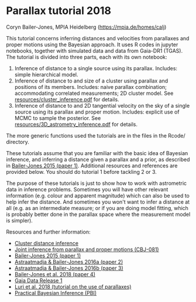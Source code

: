 # Parallax tutorial 2018

Coryn Bailer-Jones, MPIA Heidelberg (https://mpia.de/homes/calj)

This tutorial concerns inferring distances and velocities from parallaxes and proper motions using the Bayesian approach. It uses R codes in jupyter notebooks, together with simulated data and data from Gaia-DR1 (TGAS). The tutorial is divided into three parts, each with its own notebook:

1. Inference of distance to a single source using its parallax. Includes: simple hierarchical model. 
2. Inference of distance to and size of a cluster using parallax and positions of its members. Includes: naive parallax combination; accommodating correlated measurements; 2D cluster model. See [resources/cluster_inference.pdf](resources/cluster_inference.pdf) for details.
3. Inference of distance to and 2D tangential velocity on the sky of a single source using its parallax and proper motion. Includes: explicit use of MCMC to sample the posterior. See [resources/3D_astrometry_inference.pdf](resources/3D_astrometry_inference.pdf) for details. 

The more generic functions used the tutorials are in the files in the Rcode/ directory.

These tutorials assume that you are familiar with the basic idea of Bayesian inference, and inferring a distance given a parallax and a prior, as described in [Bailer-Jones 2015 (paper 1)](http://adsabs.harvard.edu/abs/2015PASP..127..994B). Additional resources and references are provided below. You should do tutorial 1 before tackling 2 or 3. 

The purpose of these tutorials is just to show how to work with astrometric data in inference problems. Sometimes you will have other relevant information (e.g. colour and apparent magnitude) which can also be used to help infer the distance. And sometimes you won't want to infer a distance at all (e.g. as an intermediate measure; or if you are doing model fitting, which is probably better done in the parallax space where the measurement model is simpler).

Resources and further information:
* [Cluster distance inference](resources/cluster_inference.pdf)
* [Joint inference from parallax and proper motions (CBJ-081)](resources/3D_astrometry_inference.pdf)
* [Bailer-Jones 2015 (paper 1)](http://adsabs.harvard.edu/abs/2015PASP..127..994B)
* [Astraatmadja & Bailer-Jones 2016a (paper 2)](http://adsabs.harvard.edu/abs/2016ApJ...832..137A)
* [Astraatmadja & Bailer-Jones 2016b (paper 3)](http://adsabs.harvard.edu/abs/2016ApJ...833..119A)
* [Bailer-Jones  et al. 2018 (paper 4)](http://www.mpia.de/homes/calj/gdr2_distances.html)
* [Gaia Data Release 1](http://adsabs.harvard.edu/abs/2016A%26A...595A...2G)
* [Luri et al. 2018 (tutorial on the use of parallaxes)](https://repos.cosmos.esa.int/socci/projects/GAIA/repos/astrometry-inference-tutorials/browse)
* [Practical Bayesian Inference (PBI)](http://www.cambridge.org/de/academic/subjects/physics/mathematical-methods/practical-bayesian-inference-primer-physical-scientists?format=PB)

